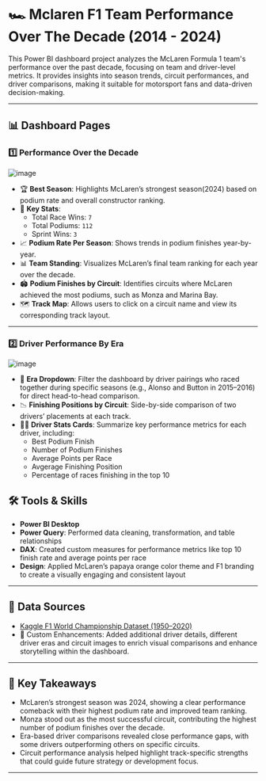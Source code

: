 # 🏎️ Mclaren F1 Team Performance Over The Decade (2014 - 2024)
This Power BI dashboard project analyzes the McLaren Formula 1 team's performance over the past decade, focusing on team and driver-level metrics. It provides insights into season trends, circuit performances, and driver comparisons, making it suitable for motorsport fans and data-driven decision-making.

---

## 📊 Dashboard Pages
### 1️⃣ Performance Over the Decade
![image](https://github.com/user-attachments/assets/551d1ebb-3211-414b-a86d-d2886a47dbb4)

- 🏆 **Best Season**: Highlights McLaren’s strongest season(2024) based on podium rate and overall constructor ranking.
- 🏁 **Key Stats**:
  - Total Race Wins: `7`
  - Total Podiums: `112`
  - Sprint Wins: `3`
- 📈 **Podium Rate Per Season**: Shows trends in podium finishes year-by-year.
- 📊 **Team Standing**: Visualizes McLaren’s final team ranking for each year over the decade.
- 🏟️ **Podium Finishes by Circuit**: Identifies circuits where McLaren achieved the most podiums, such as Monza and Marina Bay.
- 🗺️ **Track Map**: Allows users to click on a circuit name and view its corresponding track layout.

---
### 2️⃣ Driver Performance By Era
![image](https://github.com/user-attachments/assets/40506eec-d8de-408c-b8ef-e793c94c6e85)

- 🔄 **Era Dropdown**: Filter the dashboard by driver pairings who raced together during specific seasons (e.g., Alonso and Button in 2015–2016) for direct head-to-head comparison. 
- 📉 **Finishing Positions by Circuit**: Side-by-side comparison of two drivers’ placements at each track.
- 🧍‍♂️ **Driver Stats Cards**: Summarize key performance metrics for each driver, including:
  - Best Podium Finish
  - Number of Podium Finishes
  - Average Points per Race
  - Avgerage Finishing Position
  - Percentage of races finishing in the top 10



## 🛠️ Tools & Skills

- **Power BI Desktop**
- **Power Query**: Performed data cleaning, transformation, and table relationships
- **DAX**: Created custom measures for performance metrics like top 10 finish rate and average points per race
- **Design**: Applied McLaren’s papaya orange color theme and F1 branding to create a visually engaging and consistent layout

---

## 📂 Data Sources

- [Kaggle F1 World Championship Dataset (1950–2020)](https://www.kaggle.com/datasets/rohanrao/formula-1-world-championship-1950-2020)
- 🧾 Custom Enhancements: Added additional driver details, different driver eras and circuit images to enrich visual comparisons and enhance storytelling within the dashboard.

---

## 📌 Key Takeaways

- McLaren’s strongest season was 2024, showing a clear performance comeback with their highest podium rate and improved team ranking.
- Monza stood out as the most successful circuit, contributing the highest number of podium finishes over the decade.
- Era-based driver comparisons revealed close performance gaps, with some drivers outperforming others on specific circuits.
- Circuit performance analysis helped highlight track-specific strengths that could guide future strategy or development focus.

---
